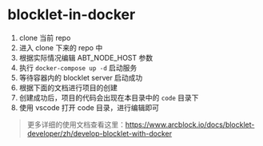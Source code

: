 # blocklet-in-docker

1. clone 当前 repo
2. 进入 clone 下来的 repo 中
3. 根据实际情况编辑 ABT_NODE_HOST 参数
4. 执行 `docker-compose up -d` 启动服务
5. 等待容器内的 blocklet server 启动成功
6. 根据下面的文档进行项目的创建
7. 创建成功后，项目的代码会出现在本目录中的 `code` 目录下
8. 使用 vscode 打开 code 目录，进行编辑即可

> 更多详细的使用文档查看这里：https://www.arcblock.io/docs/blocklet-developer/zh/develop-blocklet-with-docker
